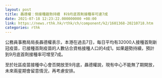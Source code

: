 ```yaml
---
layout: post
title: 聶德權：倘接種趨勢持續　料9月底首劑接種率可達7成
date: 2021-07-18 12:23:22.000000000 +08:00
link: https://news.rthk.hk/rthk/ch/component/k2/1601368-20210718.htm
categories: rthk
---
```


公務員事務局局長聶德權表示，本港在過去7日，每日平均有32000人接種首劑新冠疫苗，已接種首劑疫苗的人數佔合資格接種人口的4成1。如果趨勢持續，預計到9月底首劑接種率可增至7成。

至於社區疫苗接種中心會否開放至9月底，聶德權說，現有中心不能無了期開放，未來兩星期會留意情況，再考慮安排。
